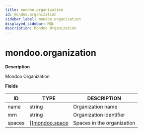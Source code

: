 ```yaml
---
title: mondoo.organization
id: mondoo.organization
sidebar_label: mondoo.organization
displayed_sidebar: MQL
description: Mondoo Organization
---
```


# mondoo.organization

**Description**

Mondoo Organization

**Fields**

| ID     | TYPE                                      | DESCRIPTION                |
| ------ | ----------------------------------------- | -------------------------- |
| name   | string                                    | Organization name          |
| mrn    | string                                    | Organization identifier    |
| spaces | &#91;&#93;[mondoo.space](mondoo.space.md) | Spaces in the organization |
